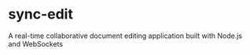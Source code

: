 # sync-edit
A real-time collaborative document editing application built with Node.js and WebSockets
